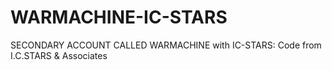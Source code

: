 # WARMACHINE-IC-STARS
SECONDARY ACCOUNT CALLED WARMACHINE with IC-STARS: Code from I.C.STARS &amp; Associates
